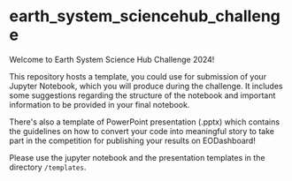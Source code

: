 # earth_system_sciencehub_challenge

Welcome to Earth System Science Hub Challenge 2024!

This repository hosts a template, you could use for submission of your Jupyter Notebook, which you will produce during the challenge. It includes some suggestions regarding the structure of the notebook and important information to be provided in your final notebook.

There's also a template of PowerPoint presentation (.pptx) which contains the guidelines on how to convert your code into meaningful story to take part in the competition for publishing your results on EODashboard! 

Please use the jupyter notebook and the presentation templates in the directory `/templates`.
